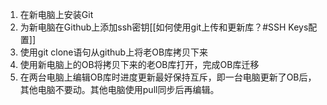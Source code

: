 1. 在新电脑上安装Git
2. 为新电脑在Github上添加ssh密钥[[如何使用git上传和更新库？#SSH Keys配置]]
3. 使用git clone语句从github上将老OB库拷贝下来
4. 使用新电脑上的OB将拷贝下来的老OB库打开，完成OB库迁移
5. 在两台电脑上编辑OB库时进度更新最好保持互斥，即一台电脑更新了OB后，其他电脑不要动。其他电脑使用pull同步后再编辑。
